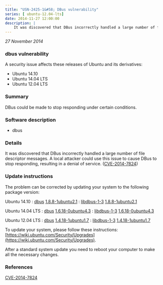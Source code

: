 ```yaml
---
title: "USN-2425-1&#58; DBus vulnerability"
series: [ ubuntu-12.04-lts]
date: 2014-11-27 12:00:00
description: |
    It was discovered that DBus incorrectly handled a large number of file descriptor messages. A local attacker could use this issue to cause DBus to stop responding, resulting in a denial of service. ([CVE-2014-7824](http://people.ubuntu.com/~ubuntu-security/cve/CVE-2014-7824)) 
--- 
```

 
 

*27 November 2014*

### dbus vulnerability

A security issue affects these releases of Ubuntu and its derivatives:

* Ubuntu 14.10
* Ubuntu 14.04 LTS
* Ubuntu 12.04 LTS

### Summary

DBus could be made to stop responding under certain conditions. 

### Software description

* dbus 

### Details

It was discovered that DBus incorrectly handled a large number of file descriptor messages. A local attacker could use this issue to cause DBus to stop responding, resulting in a denial of service. ([CVE-2014-7824](http://people.ubuntu.com/~ubuntu-security/cve/CVE-2014-7824)) 

### Update instructions

The problem can be corrected by updating your system to the following package version:

Ubuntu 14.10
 : [dbus](https://launchpad.net/ubuntu/+source/dbus) <span> [1.8.8-1ubuntu2.1](https://launchpad.net/ubuntu/+source/dbus/1.8.8-1ubuntu2.1) </span> 
 : [libdbus-1-3](https://launchpad.net/ubuntu/+source/dbus) <span> [1.8.8-1ubuntu2.1](https://launchpad.net/ubuntu/+source/dbus/1.8.8-1ubuntu2.1) </span> 

Ubuntu 14.04 LTS
 : [dbus](https://launchpad.net/ubuntu/+source/dbus) <span> [1.6.18-0ubuntu4.3](https://launchpad.net/ubuntu/+source/dbus/1.6.18-0ubuntu4.3) </span> 
 : [libdbus-1-3](https://launchpad.net/ubuntu/+source/dbus) <span> [1.6.18-0ubuntu4.3](https://launchpad.net/ubuntu/+source/dbus/1.6.18-0ubuntu4.3) </span> 

Ubuntu 12.04 LTS
 : [dbus](https://launchpad.net/ubuntu/+source/dbus) <span> [1.4.18-1ubuntu1.7](https://launchpad.net/ubuntu/+source/dbus/1.4.18-1ubuntu1.7) </span> 
 : [libdbus-1-3](https://launchpad.net/ubuntu/+source/dbus) <span> [1.4.18-1ubuntu1.7](https://launchpad.net/ubuntu/+source/dbus/1.4.18-1ubuntu1.7) </span> 

To update your system, please follow these instructions: [https://wiki.ubuntu.com/Security/Upgrades](https://wiki.ubuntu.com/Security/Upgrades).

After a standard system update you need to reboot your computer to make all the necessary changes. 

### References

 
 [CVE-2014-7824](http://people.ubuntu.com/~ubuntu-security/cve/CVE-2014-7824)
 

